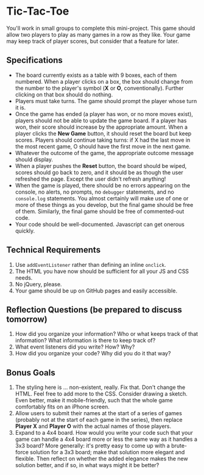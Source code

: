 # Tic-Tac-Toe

You'll work in small groups to complete this mini-project. This game should
allow two players to play as many games in a row as they like. Your game may
keep track of player scores, but consider that a feature for later.

## Specifications

+ The board currently exists as a table with 9 boxes, each of them numbered.
  When a player clicks on a box, the box should change from the number to the
  player's symbol (**X** or **O**, conventionally). Further clicking on that
  box should do nothing.
+ Players must take turns. The game should prompt the player whose turn it is.
+ Once the game has ended (a player has won, or no more moves exist), players
  should not be able to update the game board. If a player has won, their score
  should increase by the appropriate amount. When a player clicks the **New
  Game** button, it should reset the board but keep scores. Players should
  continue taking turns: if X had the last move in the most recent game, O
  should have the first move in the next game.
+ Whatever the outcome of the game, the appropriate outcome message should
  display.
+ When a player pushes the **Reset** button, the board should be wiped, scores
  should go back to zero, and it should be as though the user refreshed the
  page. Except the user didn't refresh anything!
+ When the game is played, there should be no errors appearing on the console,
  no alerts, no prompts, no `debugger` statements, and no `console.log`
  statements. You almost certainly will make use of one or more of these things
  as you develop, but the final game should be free of them. Similarly, the
  final game should be free of commented-out code.
+ Your code should be well-documented. Javascript can get onerous quickly.

## Technical Requirements

1. Use `addEventListener` rather than defining an inline `onclick`.
2. The HTML you have now should be sufficient for all your JS and CSS needs.
3. No jQuery, please.
4. Your game should be up on GitHub pages and easily accessible.

## Reflection Questions (be prepared to discuss tomorrow) 

1. How did you organize your information? Who or what keeps track of that
   information? What information is there to keep track of?
2. What event listeners did you write? How? Why?
3. How did you organize your code? Why did you do it that way?

## Bonus Goals

1. The styling here is ... non-existent, really. Fix that. Don't change the
   HTML. Feel free to add more to the CSS. Consider drawing a sketch. Even
   better, make it mobile-friendly, such that the whole game comfortably fits on
   an iPhone screen.
2. Allow users to submit their names at the start of a series of games (probably
   not at the start of each game in the series), then replace **Player X** and
   **Player O** with the actual names of those players.
3. Expand to a 4x4 board. How would you write your code such that your game can
   handle a 4x4 board more or less the same way as it handles a 3x3 board? More
   generally: it's pretty easy to come up with a brute-force solution for a 3x3
   board; make that solution more elegant and flexible. Then reflect on whether
   the added elegance makes the new solution better, and if so, in what ways
   might it be better?
